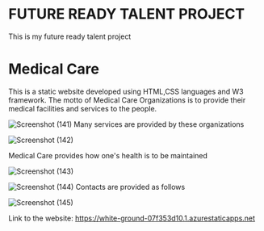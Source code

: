 <h1>FUTURE READY TALENT PROJECT</h1>
This is my future ready talent project
<h1>Medical Care</H1>
This is a static website developed using HTML,CSS languages and W3 framework.
The motto of Medical Care Organizations is to provide their medical facilities and services to the people.

![Screenshot (141)](https://user-images.githubusercontent.com/88230155/181494965-e03b10a4-9c51-4ed7-8952-3995416ff8a4.png)
Many services are provided by these organizations

![Screenshot (142)](https://user-images.githubusercontent.com/88230155/181494987-6df6e3b1-9816-44ec-aa2f-e2121c27cbf5.png)

Medical Care provides how one's health is to be maintained

![Screenshot (143)](https://user-images.githubusercontent.com/88230155/181495007-ede4fd73-ac0f-471d-ad8a-8c3b6d1130e0.png)

![Screenshot (144)](https://user-images.githubusercontent.com/88230155/181495027-3d55e2ed-be5b-453a-9008-a9b3d8623d30.png)
Contacts are provided as follows

![Screenshot (145)](https://user-images.githubusercontent.com/88230155/181495047-985fa242-f120-4088-a92b-d6331286546b.png)

Link to the website: https://white-ground-07f353d10.1.azurestaticapps.net
